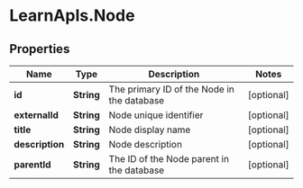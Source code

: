 # LearnApIs.Node

## Properties
Name | Type | Description | Notes
------------ | ------------- | ------------- | -------------
**id** | **String** | The primary ID of the Node in the database | [optional] 
**externalId** | **String** | Node unique identifier | [optional] 
**title** | **String** | Node display name | [optional] 
**description** | **String** | Node description | [optional] 
**parentId** | **String** | The ID of the Node parent in the database | [optional] 

